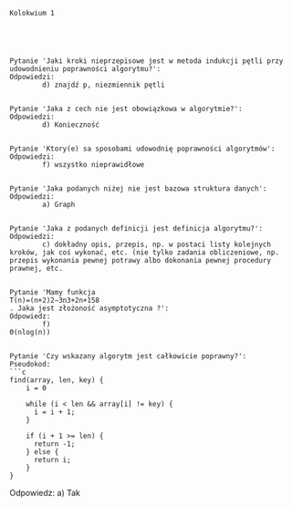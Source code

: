 ```
Kolokwium 1





Pytanie 'Jaki kroki nieprzepisowe jest w metoda indukcji pętli przy udowodnieniu poprawności algorytmu?': 
Odpowiedzi: 
        d) znajdź p, niezmiennik pętli 


Pytanie 'Jaka z cech nie jest obowiązkowa w algorytmie?': 
Odpowiedzi: 
        d) Konieczność 


Pytanie 'Ktory(e) sa sposobami udowodnię poprawności algorytmów': 
Odpowiedzi: 
        f) wszystko nieprawidłowe 


Pytanie 'Jaka podanych niżej nie jest bazowa struktura danych': 
Odpowiedzi: 
        a) Graph 


Pytanie 'Jaka z podanych definicji jest definicja algorytmu?': 
Odpowiedzi: 
        c) dokładny opis, przepis, np. w postaci listy kolejnych kroków, jak coś wykonać, etc. (nie tylko zadania obliczeniowe, np. przepis wykonania pewnej potrawy albo dokonania pewnej procedury prawnej, etc. 


Pytanie 'Mamy funkcja
T(n)=(n+2)2−3n3+2n+158
. Jaka jest złożoność asymptotyczna ?': 
Odpowiedz: 
        f) 
Θ(nlog(n))


Pytanie 'Czy wskazany algorytm jest całkowicie poprawny?': 
Pseudokod: 
```c
find(array, len, key) {
    i = 0
    
    while (i < len && array[i] != key) {
      i = i + 1;
    }
    
    if (i + 1 >= len) {
      return -1;
    } else {
      return i;    
    }
}
```
Odpowiedz: 
        a) Tak 













```
